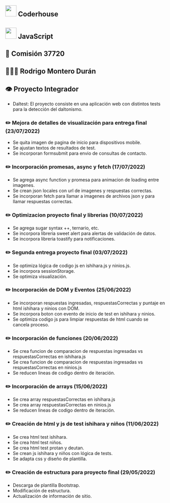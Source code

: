 ## <img src="https://user-images.githubusercontent.com/103367542/170897064-db2db840-0d26-402a-b3bc-3c3f27df5f4f.png" width="35"> Coderhouse
## <img src="https://user-images.githubusercontent.com/103367542/170894562-47345668-e72e-4c31-ac11-263b37e1c7db.png" width="35"> JavaScript
## 🏫 Comisión 37720
## 👨🏻‍🎓 Rodrigo Montero Durán
## 👁 Proyecto Integrador
- Daltest: El proyecto consiste en una aplicación web con distintos tests para la detección del daltonismo.
### ✏️ Mejora de detalles de visualización para entrega final (23/07/2022)
- Se quita imagen de pagina de inicio para dispositivos mobile.
- Se ajustan textos de resultados de test.
- Se incorporan formsubmit para envio de consultas de contacto.
### ✏️ Incorporación promesas, async y fetch (17/07/2022)
- Se agrega async function y promesa para animacion de loading entre imagenes.
- Se crean json locales con url de imagenes y respuestas correctas.
- Se incorporan fetch para llamar a imagenes de archivos json y para llamar respuestas correctas.
### ✏️ Optimizacion proyecto final y librerias (10/07/2022)
- Se agrega sugar syntax ++, ternario, etc.
- Se incorpora libreria sweet alert para alertas de validación de datos.
- Se incorpora libreria toastify para notificaciones.
### ✏️ Segunda entrega proyecto final (03/07/2022)
- Se optimiza lógica de codigo js en ishihara.js y ninios.js.
- Se incorpora sessionStorage.
- Se optimiza visualización.
### ✏️ Incorporación de DOM y Eventos (25/06/2022)
- Se incorporan respuestas ingresadas, respuestasCorrectas y puntaje en html ishihara y ninios con DOM.
- Se incorpora boton con evento de inicio de test en ishihara y ninios.
- Se optimiza codigo js para limpiar respuestas de html cuando se cancela proceso.
### ✏️ Incorporación de funciones (20/06/2022)
- Se crea funcion de comparacion de respuestas ingresadas vs respuestasCorrectas en ishihara.js
- Se crea funcion de comparacion de respuestas ingresadas vs respuestasCorrectas en ninios.js
- Se reducen lineas de codigo dentro de iteración.
### ✏️ Incorporación de arrays (15/06/2022)
- Se crea array respuestasCorrectas en ishihara.js
- Se crea array respuestasCorrectas en ninios.js
- Se reducen lineas de codigo dentro de iteración.
### ✏️ Creación de html y js de test ishihara y niños (11/06/2022)
- Se crea html test ishihara.
- Se crea html test niños.
- Se crea html test protan y deutan. 
- Se crean js ishihara y niños con lógica de tests.
- Se adapta css y diseño de plantilla.
### ✏️ Creación de estructura para proyecto final (29/05/2022)
- Descarga de plantilla Bootstrap.
- Modificación de estructura.
- Actualización de información de sitio.
